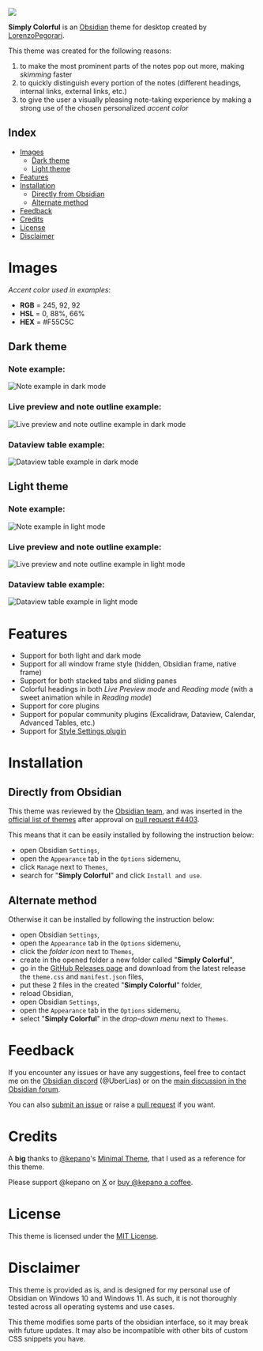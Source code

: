 ![](/imgs/header.png)

**Simply Colorful** is an [Obsidian](https://obsidian.md/) theme for desktop created by [LorenzoPegorari](https://github.com/LorenzoPegorari).

This theme was created for the following reasons:
1. to make the most prominent parts of the notes pop out more, making *skimming* faster
2. to quickly distinguish every portion of the notes (different headings, internal links, external links, etc.)
3. to give the user a visually pleasing note-taking experience by making a strong use of the chosen personalized *accent color*
## Index
- [Images](#images)
	- [Dark theme](#dark-theme)
	- [Light theme](#light-theme)
- [Features](#features)
- [Installation](#installation)
	- [Directly from Obsidian](#directly-from-obsidian)
	- [Alternate method](#alternate-method)
- [Feedback](#feedback)
- [Credits](#credits)
- [License](#license)
- [Disclaimer](#disclaimer)
# Images
_Accent color used in examples_:
- **RGB** = 245, 92, 92
- **HSL** = 0, 88%, 66%
- **HEX** = #F55C5C
## Dark theme
### Note example:
![Note example in dark mode](imgs/dark.png)
### Live preview and note outline example:
![Live preview and note outline example in dark mode](imgs/note-outline/note-outline-dark.png)
### Dataview table example:
![Dataview table example in dark mode](imgs/dataview/dataview-table-dark.png)
## Light theme
### Note example:
![Note example in light mode](imgs/light.png)
### Live preview and note outline example:
![Live preview and note outline example in light mode](imgs/note-outline/note-outline-light.png)
### Dataview table example:
![Dataview table example in light mode](imgs/dataview/dataview-table-light.png)
# Features
- Support for both light and dark mode
- Support for all window frame style (hidden, Obsidian frame, native frame)
- Support for both stacked tabs and sliding panes
- Colorful headings in both *Live Preview mode* and *Reading mode* (with a sweet animation while in *Reading mode*)
- Support for core plugins
- Support for popular community plugins (Excalidraw, Dataview, Calendar, Advanced Tables, etc.)
- Support for [Style Settings plugin](https://github.com/mgmeyers/obsidian-style-settings)
# Installation
## Directly from Obsidian
This theme was reviewed by the [Obsidian team](https://github.com/obsidianmd), and was inserted in the [official list of themes](https://github.com/obsidianmd/obsidian-releases/blob/master/community-css-themes.json) after approval on [pull request #4403](https://github.com/obsidianmd/obsidian-releases/pull/4403).

This means that it can be easily installed by following the instruction below:
- open Obsidian `Settings`,
- open the `Appearance` tab in the `Options` sidemenu,
- click `Manage` next to `Themes`,
- search for "**Simply Colorful**" and click `Install and use`.
## Alternate method
Otherwise it can be installed by following the instruction below:
- open Obsidian `Settings`,
- open the `Appearance` tab in the `Options` sidemenu,
- click the *folder icon* next to `Themes`,
- create in the opened folder a new folder called "**Simply Colorful**",
- go in the [GitHub Releases page](https://github.com/LorenzoPegorari/SimplyColorful/releases/latest) and download from the latest release the `theme.css` and `manifest.json` files,
- put these 2 files in the created "**Simply Colorful**" folder,
- reload Obsidian,
- open Obsidian `Settings`,
- open the `Appearance` tab in the `Options` sidemenu,
- select "**Simply Colorful**" in the *drop-down menu* next to `Themes`.
# Feedback
If you encounter any issues or have any suggestions, feel free to contact me on the [Obsidian discord](https://discord.com/invite/obsidianmd) (@UberLias) or on the [main discussion in the Obsidian forum](https://forum.obsidian.md/t/theme-simply-colorful/89992).

You can also [submit an issue](https://github.com/LorenzoPegorari/SimplyColorful/issues) or raise a [pull request](https://github.com/LorenzoPegorari/SimplyColorful/pulls) if you want.
# Credits
A **big** thanks to [@kepano](https://github.com/kepano)'s [Minimal Theme](https://github.com/kepano/obsidian-minimal), that I used as a reference for this theme.

Please support @kepano on [X](https://x.com/kepano) or [buy @kepano a coffee](https://www.buymeacoffee.com/kepano).
# License
This theme is licensed under the [MIT License](LICENSE).
# Disclaimer
This theme is provided as is, and is designed for my personal use of Obsidian on Windows 10 and Windows 11. As such, it is not thoroughly tested across all operating systems and use cases.

This theme modifies some parts of the obsidian interface, so it may break with future updates. It may also be incompatible with other bits of custom CSS snippets you have.
